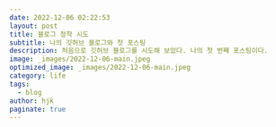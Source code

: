 ```yaml
---
date: 2022-12-06 02:22:53
layout: post
title: 블로그 정착 시도
subtitle: 나의 깃허브 블로그와 첫 포스팅
description: 처음으로 깃허브 블로그를 시도해 보았다. 나의 첫 번째 포스팅이다.
image: _images/2022-12-06-main.jpeg
optimized_image: _images/2022-12-06-main.jpeg
category: life
tags:
  - blog
author: hjk
paginate: true
---
```


